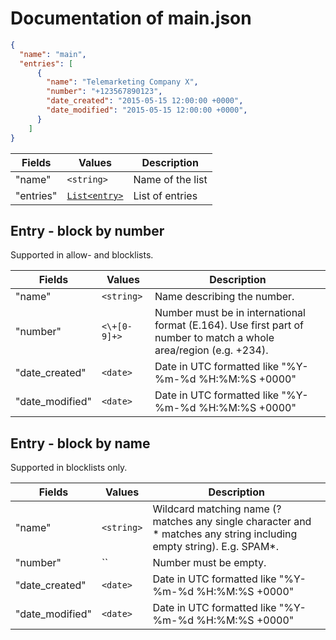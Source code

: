 # Documentation of main.json
```json
{ 
  "name": "main",
  "entries": [ 
      { 
        "name": "Telemarketing Company X",
        "number": "+123567890123",
        "date_created": "2015-05-15 12:00:00 +0000",
        "date_modified": "2015-05-15 12:00:00 +0000",
      }
    ]
}
```
Fields    | Values                  | Description
--------- | ----------------------- | ------------
"name"    | `<string>`              | Name of the list
"entries" | [`List<entry>`](#entry) | List of entries

## <a name="entry"></a> Entry - block by number
Supported in allow- and blocklists.

Fields          | Values       | Description
--------------- | ------------ | ------------
"name"          | `<string>`   | Name describing the number.
"number"        | `<\+[0-9]+>` | Number must be in international format (E.164). Use first part of number to match a whole area/region (e.g. +234).
"date_created"  | `<date>`     | Date in UTC formatted like "%Y-%m-%d %H:%M:%S +0000"
"date_modified" | `<date>`     | Date in UTC formatted like "%Y-%m-%d %H:%M:%S +0000"

## <a name="entry"></a> Entry - block by name
Supported in blocklists only.

Fields          | Values       | Description
--------------- | ------------ | ------------
"name"          | `<string>`   | Wildcard matching name (? matches any single character and * matches any string including empty string). E.g. SPAM*.
"number"        | ``           | Number must be empty.
"date_created"  | `<date>`     | Date in UTC formatted like "%Y-%m-%d %H:%M:%S +0000"
"date_modified" | `<date>`     | Date in UTC formatted like "%Y-%m-%d %H:%M:%S +0000"
